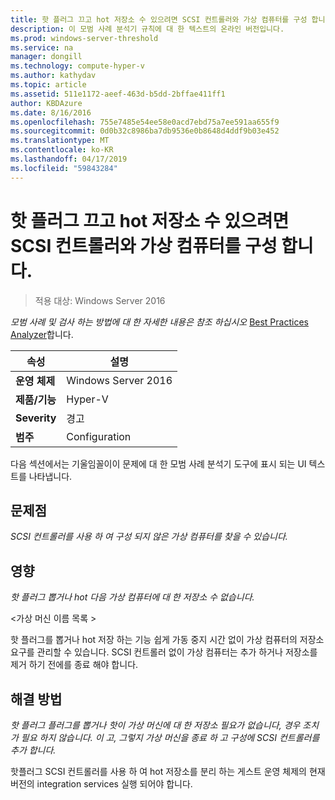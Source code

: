 ```yaml
---
title: 핫 플러그 끄고 hot 저장소 수 있으려면 SCSI 컨트롤러와 가상 컴퓨터를 구성 합니다.
description: 이 모범 사례 분석기 규칙에 대 한 텍스트의 온라인 버전입니다.
ms.prod: windows-server-threshold
ms.service: na
manager: dongill
ms.technology: compute-hyper-v
ms.author: kathydav
ms.topic: article
ms.assetid: 511e1172-aeef-463d-b5dd-2bffae411ff1
author: KBDAzure
ms.date: 8/16/2016
ms.openlocfilehash: 755e7485e54ee58e0acd7ebd75a7ee591aa655f9
ms.sourcegitcommit: 0d0b32c8986ba7db9536e0b8648d4ddf9b03e452
ms.translationtype: MT
ms.contentlocale: ko-KR
ms.lasthandoff: 04/17/2019
ms.locfileid: "59843284"
---
```

# <a name="configure-a-virtual-machine-with-a-scsi-controller-to-be-able-to-hot-plug-and-hot-unplug-storage"></a>핫 플러그 끄고 hot 저장소 수 있으려면 SCSI 컨트롤러와 가상 컴퓨터를 구성 합니다.

>적용 대상: Windows Server 2016


  
*모범 사례 및 검사 하는 방법에 대 한 자세한 내용은 참조 하십시오* [Best Practices Analyzer](https://go.microsoft.com/fwlink/?LinkId=122786)합니다.  
  
|속성|설명|  
|-|-|  
|**운영 체제**|Windows Server 2016|  
|**제품/기능**|Hyper-V|  
|**Severity**|경고|  
|**범주**|Configuration|  
  
다음 섹션에서는 기울임꼴이이 문제에 대 한 모범 사례 분석기 도구에 표시 되는 UI 텍스트를 나타냅니다.  
  
## <a name="issue"></a>문제점  
  
*SCSI 컨트롤러를 사용 하 여 구성 되지 않은 가상 컴퓨터를 찾을 수 있습니다.*  
  
## <a name="impact"></a>영향  
  
*핫 플러그 뽑거나 hot 다음 가상 컴퓨터에 대 한 저장소 수 없습니다.*  
  
\<가상 머신 이름 목록 >  
  
핫 플러그를 뽑거나 hot 저장 하는 기능 쉽게 가동 중지 시간 없이 가상 컴퓨터의 저장소 요구를 관리할 수 있습니다. SCSI 컨트롤러 없이 가상 컴퓨터는 추가 하거나 저장소를 제거 하기 전에를 종료 해야 합니다.  
  
## <a name="resolution"></a>해결 방법  
  
*핫 플러그 플러그를 뽑거나 핫이 가상 머신에 대 한 저장소 필요가 없습니다, 경우 조치가 필요 하지 않습니다. 이 고, 그렇지 가상 머신을 종료 하 고 구성에 SCSI 컨트롤러를 추가 합니다.*  
  
핫플러그 SCSI 컨트롤러를 사용 하 여 hot 저장소를 분리 하는 게스트 운영 체제의 현재 버전의 integration services 실행 되어야 합니다.  
  


